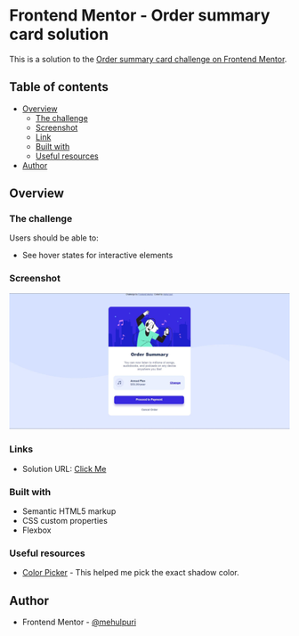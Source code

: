 # Frontend Mentor - Order summary card solution

This is a solution to the [Order summary card challenge on Frontend Mentor](https://www.frontendmentor.io/challenges/order-summary-component-QlPmajDUj). 

## Table of contents

- [Overview](#overview)
  - [The challenge](#the-challenge)
  - [Screenshot](#screenshot)
  - [Link](#links)
  - [Built with](#built-with)
  - [Useful resources](#useful-resources)
- [Author](#author)

## Overview

### The challenge

Users should be able to:

- See hover states for interactive elements

### Screenshot

![](./images/ss.JPG)

### Links

- Solution URL: [Click Me](https://mehulpuri.github.io/ordersummary_challenge/)

### Built with

- Semantic HTML5 markup
- CSS custom properties
- Flexbox


### Useful resources

- [Color Picker](https://html-color-codes.info/colors-from-image/) - This helped me pick the exact shadow color.

## Author
- Frontend Mentor - [@mehulpuri](https://www.frontendmentor.io/profile/mehulpuri)

